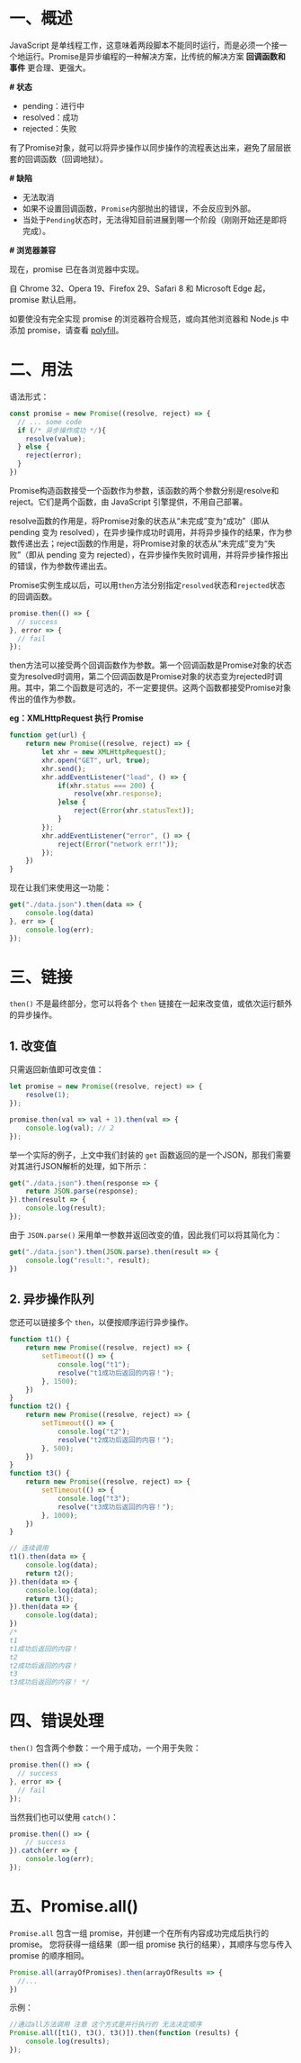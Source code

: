 # 一、概述

JavaScript 是单线程工作，这意味着两段脚本不能同时运行，而是必须一个接一个地运行。Promise是异步编程的一种解决方案，比传统的解决方案 **回调函数和事件** 更合理、更强大。

**# 状态**

- pending：进行中
- resolved：成功
- rejected：失败

有了Promise对象，就可以将异步操作以同步操作的流程表达出来，避免了层层嵌套的回调函数（回调地狱）。

**# 缺陷**

- 无法取消
- 如果不设置回调函数，`Promise`内部抛出的错误，不会反应到外部。
- 当处于`Pending`状态时，无法得知目前进展到哪一个阶段（刚刚开始还是即将完成）。

**# 浏览器兼容**

现在，promise 已在各浏览器中实现。

自 Chrome 32、Opera 19、Firefox 29、Safari 8 和 Microsoft Edge 起，promise 默认启用。

如要使没有完全实现 promise 的浏览器符合规范，或向其他浏览器和 Node.js 中添加 promise，请查看 [polyfill](https://github.com/jakearchibald/ES6-Promises#readme)。

# 二、用法

语法形式：

```js
const promise = new Promise((resolve, reject) => {
  // ... some code
  if (/* 异步操作成功 */){
    resolve(value);
  } else {
    reject(error);
  }
})
```

Promise构造函数接受一个函数作为参数，该函数的两个参数分别是resolve和reject。它们是两个函数，由 JavaScript 引擎提供，不用自己部署。

resolve函数的作用是，将Promise对象的状态从“未完成”变为“成功”（即从 pending 变为 resolved），在异步操作成功时调用，并将异步操作的结果，作为参数传递出去；reject函数的作用是，将Promise对象的状态从“未完成”变为“失败”（即从 pending 变为 rejected），在异步操作失败时调用，并将异步操作报出的错误，作为参数传递出去。

Promise实例生成以后，可以用`then`方法分别指定`resolved`状态和`rejected`状态的回调函数。

```js
promise.then(() => {
  // success
}, error => {
  // fail
});
```

then方法可以接受两个回调函数作为参数。第一个回调函数是Promise对象的状态变为resolved时调用，第二个回调函数是Promise对象的状态变为rejected时调用。其中，第二个函数是可选的，不一定要提供。这两个函数都接受Promise对象传出的值作为参数。

**eg：XMLHttpRequest 执行 Promise**

```js
function get(url) {
    return new Promise((resolve, reject) => {
        let xhr = new XMLHttpRequest();
        xhr.open("GET", url, true);
        xhr.send();
        xhr.addEventListener("load", () => {
            if(xhr.status === 200) {
                resolve(xhr.response);
            }else {
                reject(Error(xhr.statusText));
            }
        });
        xhr.addEventListener("error", () => {
            reject(Error("network err!"));
        });
    })
}
```

现在让我们来使用这一功能：

```js
get("./data.json").then(data => {
    console.log(data)
}, err => {
    console.log(err);
});
```

# 三、链接

`then()` 不是最终部分，您可以将各个 `then` 链接在一起来改变值，或依次运行额外的异步操作。

## 1. 改变值

只需返回新值即可改变值：

```js
let promise = new Promise((resolve, reject) => {
    resolve(1);
});

promise.then(val => val + 1).then(val => {
    console.log(val); // 2
});
```

举一个实际的例子，上文中我们封装的 `get` 函数返回的是一个JSON，那我们需要对其进行JSON解析的处理，如下所示：

```js
get("./data.json").then(response => {
    return JSON.parse(response);
}).then(result => {
    console.log(result);
});
```

由于 `JSON.parse()` 采用单一参数并返回改变的值，因此我们可以将其简化为：

```js
get("./data.json").then(JSON.parse).then(result => {
    console.log("result:", result);
})
```

## 2. 异步操作队列

您还可以链接多个 `then`，以便按顺序运行异步操作。

```js
function t1() {
    return new Promise((resolve, reject) => {
        setTimeout(() => {
            console.log("t1");
            resolve("t1成功后返回的内容！");
        }, 1500);
    })
}
function t2() {
    return new Promise((resolve, reject) => {
        setTimeout(() => {
            console.log("t2");
            resolve("t2成功后返回的内容！");
        }, 500);
    })
}
function t3() {
    return new Promise((resolve, reject) => {
        setTimeout(() => {
            console.log("t3");
            resolve("t3成功后返回的内容！");
        }, 1000);
    })
}

// 连续调用
t1().then(data => {
    console.log(data);
    return t2();
}).then(data => {
    console.log(data);
    return t3();
}).then(data => {
    console.log(data);
})
/* 
t1
t1成功后返回的内容！
t2
t2成功后返回的内容！
t3
t3成功后返回的内容！ */
```

# 四、错误处理

`then()` 包含两个参数：一个用于成功，一个用于失败：

```js
promise.then(() => {
  // success
}, error => {
  // fail
});
```

当然我们也可以使用 `catch()`：

```js
promise.then(() => {
    // success
}).catch(err => {
    console.log(err);
});
```

# 五、Promise.all()

`Promise.all` 包含一组 promise，并创建一个在所有内容成功完成后执行的 promise。 您将获得一组结果（即一组 promise 执行的结果），其顺序与您与传入 promise 的顺序相同。

```js
Promise.all(arrayOfPromises).then(arrayOfResults => {
  //...
})
```

示例：

```js
//通过all方法调用 注意 这个方式是并行执行的 无法决定顺序
Promise.all([t1(), t3(), t3()]).then(function (results) {
    console.log(results);
});
```



















